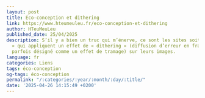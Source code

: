 ```yaml
---
layout: post
title: Éco-conception et dithering
link: https://www.hteumeuleu.fr/eco-conception-et-dithering
author: HTeuMeuLeu
published_date: 25/04/2025
description: S’il y a bien un truc qui m’énerve, ce sont les sites soit disant « éco-conçus
  » qui appliquent un effet de « dithering » (diffusion d’erreur en français, aussi
  parfois désigné comme un effet de tramage) sur leurs images.
language: fr
categories: Liens
tags: éco-conception
og-tags: éco-conception
permalink: "/:categories/:year/:month/:day/:title/"
date: '2025-04-26 14:15:49 +0200'
---
```

